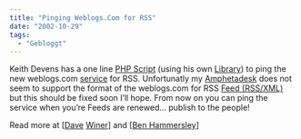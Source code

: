 ```yaml
---
title: "Pinging Weblogs.Com for RSS"
date: "2002-10-29"
tags:
  - "Gebloggt"
---
```


Keith Devens has a one line [PHP Script](https://web.archive.org/web/20040703023437/http://www.keithdevens.com/weblog/?id2984 "Keith Devens .com - Weblog (entry #2984)") (using his own [Library](https://web.archive.org/web/20040703023437/http://www.keithdevens.com/software/xmlrpc)) to ping the new weblogs.com [service](https://web.archive.org/web/20040703023437/http://www.xmlrpc.com/weblogsComForRss) for RSS. Unfortunatly my [Amphetadesk](https://web.archive.org/web/20040703023437/http://www.disobey.com/amphetadesk/) does not seem to support the format of the weblogs.com for RSS [Feed (RSS/XML)](https://web.archive.org/web/20040703023437/http://www.weblogs.com/rssUpdates/changes.xml) but this should be fixed soon I’ll hope. From now on you can ping the service when you’re Feeds are renewed… publish to the people!

Read more at \[[Dave](https://web.archive.org/web/20040703023437/http://www.xmlrpc.com/weblogsComForRss) [Winer](https://web.archive.org/web/20040703023437/http://scriptingnews.userland.com/backissues/2002/10/28#When:4:34:04PM)\] and \[[Ben Hammersley](https://web.archive.org/web/20040703023437/http://rss.benhammersley.com/archives/001608.html)\]
